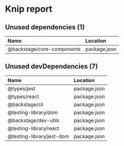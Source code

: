 # Knip report

## Unused dependencies (1)

| Name                       | Location     |
|:---------------------------|:-------------|
| @backstage/core-components | package.json |

## Unused devDependencies (7)

| Name                      | Location     |
|:--------------------------|:-------------|
| @types/jest               | package.json |
| @types/react              | package.json |
| @backstage/cli            | package.json |
| @testing-library/dom      | package.json |
| @backstage/dev-utils      | package.json |
| @testing-library/react    | package.json |
| @testing-library/jest-dom | package.json |

